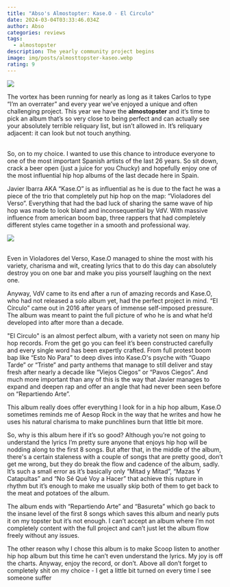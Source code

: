 ```yaml
---
title: "Abso's Almostopter: Kase.O - El Circulo"
date: 2024-03-04T03:33:46.034Z
author: Abso
categories: reviews
tags:
  - almostopster
description: The yearly community project begins
image: img/posts/almosttopster-kaseo.webp
rating: 9
---
```

<!--StartFragment-->

![](https://f4.bcbits.com/img/a1357865944_10.jpg)

<!--StartFragment-->

The vortex has been running for nearly as long as it takes Carlos to type “I’m an overrater” and every year we’ve enjoyed a unique and often challenging project. This year we have the **almostopster** and it’s time to pick an album that’s so very close to being perfect and can actually see your absolutely terrible reliquary list, but isn’t allowed in. It’s reliquary adjacent: it can look but not touch anything.

\
So, on to my choice. I wanted to use this chance to introduce everyone to one of the most important Spanish artists of the last 26 years. So sit down, crack a beer open (just a juice for you Chucky) and hopefully enjoy one of the most influential hip hop albums of the last decade here in Spain.

Javier Ibarra AKA “Kase.O” is as influential as he is due to the fact he was a piece of the trio that completely put hip hop on the map: “Violadores del Verso”. Everything that had the bad luck of sharing the same wave of hip hop was made to look bland and inconsequential by VdV. With massive influence from american boom bap, three rappers that had completely different styles came together in a smooth and professional way.

![](img/posts/javier.webp)

\
Even in Violadores del Verso, Kase.O managed to shine the most with his variety, charisma and wit, creating lyrics that to do this day can absolutely destroy you on one bar and make you piss yourself laughing on the next one. 

Anyway, VdV came to its end after a run of amazing records and Kase.O, who had not released a solo album yet, had the perfect project in mind. “El Círculo” came out in 2016 after years of immense self-imposed pressure. The album was meant to paint the full picture of who he is and what he’d developed into after more than a decade. 

"El Circulo" is an almost perfect album, with a variety not seen on many hip hop records. From the get go you can feel it’s been constructed carefully and every single word has been expertly crafted. From full protest boom bap like “Esto No Para” to deep dives into Kase.O's psyche with “Guapo Tarde” or “Triste” and party anthems that manage to still deliver and stay fresh after nearly a decade like “Viejos Ciegos” or “Pavos Ciegos”. And much more important than any of this is the way that Javier manages to expand and deepen rap and offer an angle that had never been seen before on “Repartiendo Arte”. 

This album really does offer everything I look for in a hip hop album, Kase.O sometimes reminds me of Aesop Rock in the way that he writes and how he uses his natural charisma to make punchlines burn that little bit more. 

So, why is this album here if it’s so good? Although you’re not going to understand the lyrics I’m pretty sure anyone that enjoys hip hop will be nodding along to the first 8 songs. But after that, in the middle of the album, there's a certain staleness with a couple of songs that are pretty good, don’t get me wrong, but they do break the flow and cadence of the album, sadly. It’s such a small error as it’s basically only “Mitad y Mitad”, “Mazas Y Catapultas” and “No Sé Qué Voy a Hacer” that achieve this rupture in rhythm but it’s enough to make me usually skip both of them to get back to the meat and potatoes of the album. 

The album ends with “Repartiendo Arte” and “Basureta” which go back to the insane level of the first 8 songs which saves this album and nearly puts it on my topster but it’s not enough. I can’t accept an album where I’m not completely content with the full project and can’t just let the album flow freely without any issues. 

The other reason why I chose this album is to make Scoop listen to another hip hop album but this time he can’t even understand the lyrics. My joy is off the charts. Anyway, enjoy the record, or don’t. Above all don’t forget to completely shit on my choice - I get a little bit turned on every time I see someone suffer

<!--EndFragment-->